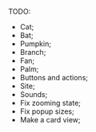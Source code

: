 TODO:
* Cat;
* Bat;
* Pumpkin;
* Branch;
* Fan;
* Palm;
* Buttons and actions;
* Site;
* Sounds;
* Fix zooming state;
* Fix popup sizes;
* Make a card view;
